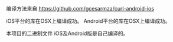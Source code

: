
编译方法来自
https://github.com/gcesarmza/curl-android-ios

iOS平台的库在OSX上编译成功。
Android平台的库在OSX上编译成功。

本项目的二进制文件 iOS及Android版是自己编译的。
